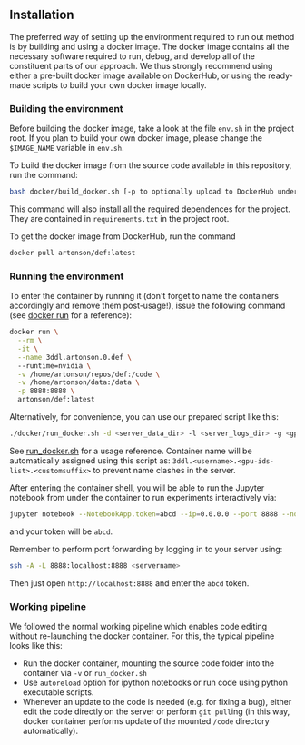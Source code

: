 
## Installation

The preferred way of setting up the environment required to run out method
is by building and using a docker image. The docker image contains all the 
necessary software required to run, debug, and develop all of the 
constituent parts of our approach. We thus strongly recommend using
either a pre-built docker image available on DockerHub, or using the 
ready-made scripts to build your own docker image locally.


### Building the environment
Before building the docker image, take a look at the file `env.sh` in the 
project root. If you plan to build your own docker image, please change 
the `$IMAGE_NAME` variable in `env.sh`.

To build the docker image from the source code available in this repository,
run the command:
```bash
bash docker/build_docker.sh [-p to optionally upload to DockerHub under your username]
```
This command will also install all the required dependences for the project. They are contained
in `requirements.txt` in the project root.

To get the docker image from DockerHub, run the command
```bash
docker pull artonson/def:latest
```


### Running the environment 

To enter the container by running it (don't forget to name the containers 
accordingly and remove them post-usage!), issue the following command
(see [docker run](https://docs.docker.com/engine/reference/run/) for a reference):
```bash
docker run \
  --rm \
  -it \
  --name 3ddl.artonson.0.def \ 
  --runtime=nvidia \
  -v /home/artonson/repos/def:/code \
  -v /home/artonson/data:/data \
  -p 8888:8888 \
  artonson/def:latest
```
Alternatively, for convenience, you can use our prepared script like this: 
```bash
./docker/run_docker.sh -d <server_data_dir> -l <server_logs_dir> -g <gpu-indexes>
```
See [run_docker.sh](docker/run_docker.sh) for a usage reference. 
Container name will be automatically assigned using this script as: 
`3ddl.<username>.<gpu-ids-list>.<customsuffix>` to prevent name clashes in the server.

After entering the container shell, you will be able to run the Jupyter notebook 
from under the container to run experiments interactively via:
```bash
jupyter notebook --NotebookApp.token=abcd --ip=0.0.0.0 --port 8888 --no-browser
```
and your token will be `abcd`.

Remember to perform port forwarding by logging in to your server using:
```bash
ssh -A -L 8888:localhost:8888 <servername>
```
Then just open `http://localhost:8888` and enter the `abcd` token.


### Working pipeline 

We followed the normal working pipeline which enables code editing 
without re-launching the docker container. For this, the typical pipeline 
looks like this:
 * Run the docker container, mounting the source code folder
into the container via `-v` or `run_docker.sh`
 * Use `autoreload` option for ipython notebooks or run code
using python executable scripts. 
 * Whenever an update to the code is needed (e.g. for fixing a bug),
either edit the code directly on the server or perform `git pull`ing
(in this way, docker container performs update of the mounted `/code`
directory automatically). 
